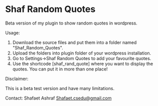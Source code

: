 Shaf Random Quotes
==================


Beta version of my plugin to show random quotes in wordpress.

Usage:

1. Download the source files and put them into a folder named "Shaf_Random_Quotes".
2. Upload the folders into plugin folder of your wordpress installation.
3. Go to Settings->Shaf Random Quotes to add your favourite quotes.
4. Use the shortcode [shaf_rand_quote] where you want to display the quotes. You can put it in more than one place!

Disclaimer:

This is a beta test version and have many limitations. 

Contact:
Shafaet Ashraf
Shafaet.csedu@gmail.com
